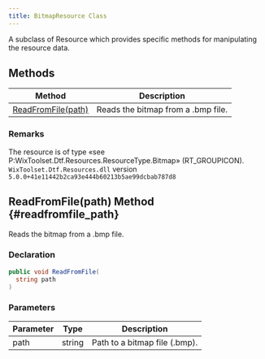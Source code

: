 ```yaml
---
title: BitmapResource Class
---
```

A subclass of Resource which provides specific methods for manipulating the resource data.
## Methods
| Method | Description |
| ------ | ----------- |
| [ReadFromFile(path)](#readfromfile_path) | Reads the bitmap from a .bmp file. |
### Remarks
The resource is of type «see P:WixToolset.Dtf.Resources.ResourceType.Bitmap» (RT_GROUPICON).
`WixToolset.Dtf.Resources.dll` version `5.0.0+41e11442b2ca93e444b60213b5ae99dcbab787d8`
## ReadFromFile(path) Method {#readfromfile_path}
Reads the bitmap from a .bmp file.
### Declaration
```cs
public void ReadFromFile(
  string path
)
```
### Parameters
| Parameter | Type | Description |
| --------- | ---- | ----------- |
| path | string | Path to a bitmap file (.bmp). |
